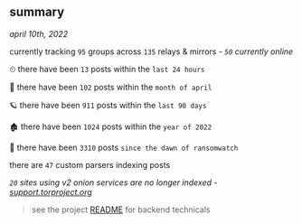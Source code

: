 
## summary
_april 10th, 2022_

currently tracking `95` groups across `135` relays & mirrors - _`50` currently online_

⏲ there have been `13` posts within the `last 24 hours`

🦈 there have been `102` posts within the `month of april`

🪐 there have been `911` posts within the `last 90 days`

🏚 there have been `1024` posts within the `year of 2022`

🦕 there have been `3310` posts `since the dawn of ransomwatch`

there are `47` custom parsers indexing posts

_`20` sites using v2 onion services are no longer indexed - [support.torproject.org](https://support.torproject.org/onionservices/v2-deprecation/)_

> see the project [README](https://github.com/thetanz/ransomwatch#ransomwatch--) for backend technicals
